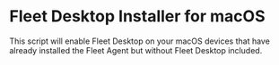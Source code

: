 # Fleet Desktop Installer for macOS

This script will enable Fleet Desktop on your macOS devices that have already installed the Fleet Agent but without Fleet Desktop included. 